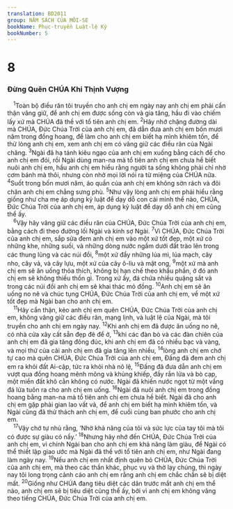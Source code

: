 ```yaml
---
translation: BD2011
group: NĂM SÁCH CỦA MÔI-SE
bookName: Phục-truyền Luật-lệ Ký 
bookNumber: 5
---
```


<div class="title"><h1>8</h1><h3>Ðừng Quên CHÚA Khi Thịnh Vượng</h3></div>
<span class="verse phu_8_1"> <sup>1</sup>Toàn bộ điều răn tôi truyền cho anh chị em ngày nay anh chị em phải cẩn thận vâng giữ, để anh chị em được sống còn và gia tăng, hầu đi vào chiếm lấy xứ mà CHÚA đã thề với tổ tiên anh chị em. </span>
<span class="verse phu_8_2"><sup>2</sup>Hãy nhớ chặng đường dài mà CHÚA, Ðức Chúa Trời của anh chị em, đã dẫn đưa anh chị em bốn mươi năm trong đồng hoang, để làm cho anh chị em biết hạ mình khiêm tốn, để thử lòng anh chị em, xem anh chị em có vâng giữ các điều răn của Ngài chăng. </span>
<span class="verse phu_8_3"><sup>3</sup>Ngài đã hạ tánh kiêu ngạo của anh chị em xuống bằng cách để cho anh chị em đói, rồi Ngài dùng man-na mà tổ tiên anh chị em chưa hề biết nuôi anh chị em, hầu anh chị em hiểu rằng người ta sống không phải chỉ nhờ cơm bánh mà thôi, nhưng còn nhờ mọi lời nói ra từ miệng của CHÚA nữa. </span>
<span class="verse phu_8_4"><sup>4</sup>Suốt trong bốn mươi năm, áo quần của anh chị em không sờn rách và đôi chân anh chị em chẳng sưng phù. </span>
<span class="verse phu_8_5"><sup>5</sup>Như vậy lòng anh chị em phải hiểu rằng giống như cha mẹ áp dụng kỷ luật để dạy dỗ con cái mình thể nào, CHÚA, Ðức Chúa Trời của anh chị em, áp dụng kỷ luật để dạy dỗ anh chị em cũng thể ấy.<br/></span>
<span class="verse phu_8_6"> <sup>6</sup>Vậy hãy vâng giữ các điều răn của CHÚA, Ðức Chúa Trời của anh chị em, bằng cách đi theo đường lối Ngài và kính sợ Ngài. </span>
<span class="verse phu_8_7"><sup>7</sup>Vì CHÚA, Ðức Chúa Trời của anh chị em, sắp sửa đem anh chị em vào một xứ tốt đẹp, một xứ có những khe, những suối, và những dòng nước ngầm dưới đất trào lên trong các thung lũng và các núi đồi, </span>
<span class="verse phu_8_8"><sup>8</sup>một xứ đầy những lúa mì, lúa mạch, cây nho, cây vả, và cây lựu, một xứ của cây ô-liu và mật ong, </span>
<span class="verse phu_8_9"><sup>9</sup>một xứ mà anh chị em sẽ ăn uống thỏa thích, không bị hạn chế theo khẩu phần, ở đó anh chị em sẽ không thiếu thốn gì. Trong xứ ấy, đá chứa nhiều quặng sắt và trong các núi đồi anh chị em sẽ khai thác mỏ đồng. </span>
<span class="verse phu_8_10"><sup>10</sup>Anh chị em sẽ ăn uống no nê và chúc tụng CHÚA, Ðức Chúa Trời của anh chị em, về một xứ tốt đẹp mà Ngài ban cho anh chị em.<br/></span>
<span class="verse phu_8_11"> <sup>11</sup>Hãy cẩn thận, kẻo anh chị em quên CHÚA, Ðức Chúa Trời của anh chị em, không vâng giữ các điều răn, mạng lịnh, và luật lệ của Ngài, mà tôi truyền cho anh chị em ngày nay. </span>
<span class="verse phu_8_12"><sup>12</sup>Khi anh chị em đã được ăn uống no nê, có nhà cửa xây cất sẵn đẹp đẽ để ở, </span>
<span class="verse phu_8_13"><sup>13</sup>khi các đàn bò và các đàn chiên của anh chị em đã gia tăng đông đúc, khi anh chị em đã có nhiều bạc và vàng, và mọi thứ của cải anh chị em đã gia tăng lên nhiều, </span>
<span class="verse phu_8_14"><sup>14</sup>lòng anh chị em chớ tự cao mà quên CHÚA, Ðức Chúa Trời của anh chị em, Ðấng đã đem anh chị em ra khỏi đất Ai-cập, tức ra khỏi nhà nô lệ, </span>
<span class="verse phu_8_15"><sup>15</sup>Ðấng đã đưa dẫn anh chị em vượt qua đồng hoang mênh mông và khủng khiếp, đầy rắn lửa và bò cạp, một miền đất khô cằn không có nước. Ngài đã khiến nước ngọt từ một vầng đá lửa tuôn ra cho anh chị em uống. </span>
<span class="verse phu_8_16"><sup>16</sup>Ngài đã nuôi anh chị em trong đồng hoang bằng man-na mà tổ tiên anh chị em chưa hề biết. Ngài đã cho anh chị em gặp phải gian lao vất vả, để anh chị em biết hạ mình khiêm tốn, và Ngài cũng đã thử thách anh chị em, để cuối cùng ban phước cho anh chị em.<br/></span>
<span class="verse phu_8_17"> <sup>17</sup>Vậy chớ tự nhủ rằng, ‘Nhờ khả năng của tôi và sức lực của tay tôi mà tôi có được sự giàu có nầy.’ </span>
<span class="verse phu_8_18"><sup>18</sup>Nhưng hãy nhớ đến CHÚA, Ðức Chúa Trời của anh chị em, vì chính Ngài ban cho anh chị em khả năng làm giàu, để Ngài có thể thiết lập giao ước mà Ngài đã thề với tổ tiên anh chị em, như Ngài đang làm ngày nay. </span>
<span class="verse phu_8_19"><sup>19</sup>Nếu anh chị em nhất định quên bỏ CHÚA, Ðức Chúa Trời của anh chị em, mà theo các thần khác, phục vụ và thờ lạy chúng, thì ngày nay tôi long trọng cảnh cáo anh chị em rằng anh chị em chắc chắn sẽ bị diệt mất. </span>
<span class="verse phu_8_20"><sup>20</sup>Giống như CHÚA đang tiêu diệt các dân trước mắt anh chị em thể nào, anh chị em sẽ bị tiêu diệt cũng thể ấy, bởi vì anh chị em không vâng theo tiếng CHÚA, Ðức Chúa Trời của anh chị em.<br/></span>
